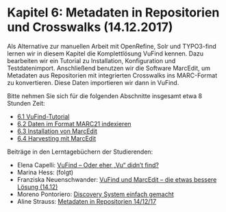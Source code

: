 # Kapitel 6: Metadaten in Repositorien und Crosswalks \(14.12.2017\)

Als Alternative zur manuellen Arbeit mit OpenRefine, Solr und TYPO3-find lernen wir in diesem Kapitel die Komplettlösung VuFind kennen. Dazu bearbeiten wir ein Tutorial zu Installation, Konfiguration und Testdatenimport. Anschließend benutzen wir die Software MarcEdit, um Metadaten aus Repositorien mit integrierten Crosswalks ins MARC-Format zu konvertieren. Diese Daten importieren wir dann in VuFind.

Bitte nehmen Sie sich für die folgenden Abschnitte insgesamt etwa 8 Stunden Zeit:

* [6.1 VuFind-Tutorial](/kapitel-6/61_vufind-tutorial.md)
* [6.2 Daten im Format MARC21 indexieren](/kapitel-6/62_daten-im-format-marc21-indexieren.md)
* [6.3 Installation von MarcEdit](/kapitel-6/63_installation-von-marcedit.md)
* [6.4 Harvesting mit MarcEdit](/kapitel-6/64_harvesting-mit-marcedit.md)

Beiträge in den Lerntagebüchern der Studierenden:

* Elena Capelli: [VuFind – Oder eher „Vu“ didn’t find?](https://elenasdiscovery.wordpress.com/2017/12/26/vufind-oder-eher-vu-didnt-find/)
* Marina Hess: (folgt)
* Franziska Neuenschwander: [VuFind und MarcEdit – die etwas bessere Lösung (14.12)](https://bainblogweb.wordpress.com/2018/01/10/vufind-und-marcedit-die-etwas-bessere-losung-14-12/)
* Moreno Pontoriero: [Discovery System einfach gemacht](https://morenoexplores.wordpress.com/2017/12/27/discovery-system-einfach-gemacht/)
* Aline Strauss: [Metadaten in Repositorien 14/12/17](https://alinesbiblio.wordpress.com/2018/01/10/metadaten-in-repositorien-14-12-17/)
